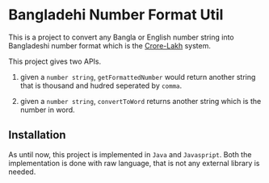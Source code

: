 # Bangladehi Number Format Util
This is a project to convert any Bangla or English number string into Bangladeshi number format which is the [Crore-Lakh](https://en.wikipedia.org/wiki/Bengali_numerals) system. 

This project gives two APIs.

1. given a `number string`, `getFormattedNumber` would return another string that is thousand and hudred seperated by `comma`.

1. given a `number string`, `convertToWord` returns another string which is the number in word.

## Installation
As until now, this project is implemented in `Java` and `Javaspript`. Both the implementation is done with raw language, that is not any external library is needed. 
